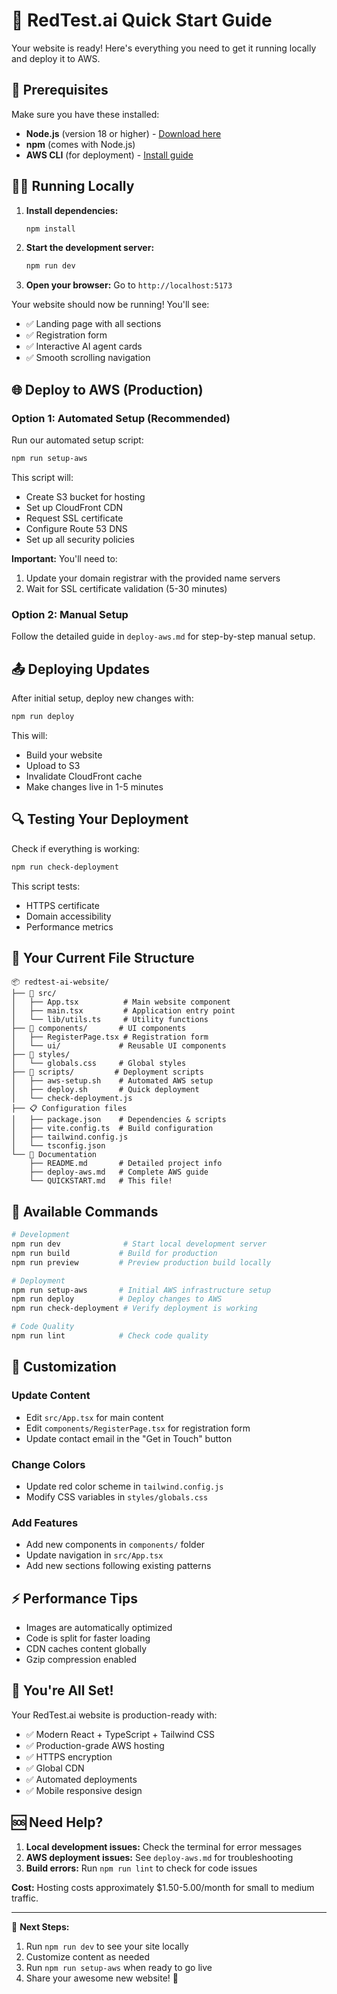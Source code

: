 # 🚀 RedTest.ai Quick Start Guide

Your website is ready! Here's everything you need to get it running locally and deploy it to AWS.

## 🔧 Prerequisites

Make sure you have these installed:
- **Node.js** (version 18 or higher) - [Download here](https://nodejs.org/)
- **npm** (comes with Node.js)
- **AWS CLI** (for deployment) - [Install guide](https://docs.aws.amazon.com/cli/latest/userguide/getting-started-install.html)

## 🏃‍♂️ Running Locally

1. **Install dependencies:**
   ```bash
   npm install
   ```

2. **Start the development server:**
   ```bash
   npm run dev
   ```

3. **Open your browser:** Go to `http://localhost:5173`

Your website should now be running! You'll see:
- ✅ Landing page with all sections
- ✅ Registration form
- ✅ Interactive AI agent cards
- ✅ Smooth scrolling navigation

## 🌐 Deploy to AWS (Production)

### Option 1: Automated Setup (Recommended)

Run our automated setup script:
```bash
npm run setup-aws
```

This script will:
- Create S3 bucket for hosting
- Set up CloudFront CDN
- Request SSL certificate
- Configure Route 53 DNS
- Set up all security policies

**Important:** You'll need to:
1. Update your domain registrar with the provided name servers
2. Wait for SSL certificate validation (5-30 minutes)

### Option 2: Manual Setup

Follow the detailed guide in `deploy-aws.md` for step-by-step manual setup.

## 📤 Deploying Updates

After initial setup, deploy new changes with:
```bash
npm run deploy
```

This will:
- Build your website
- Upload to S3
- Invalidate CloudFront cache
- Make changes live in 1-5 minutes

## 🔍 Testing Your Deployment

Check if everything is working:
```bash
npm run check-deployment
```

This script tests:
- HTTPS certificate
- Domain accessibility
- Performance metrics

## 📁 Your Current File Structure

```
📦 redtest-ai-website/
├── 🔧 src/
│   ├── App.tsx          # Main website component
│   ├── main.tsx         # Application entry point
│   └── lib/utils.ts     # Utility functions
├── 🎨 components/       # UI components
│   ├── RegisterPage.tsx # Registration form
│   └── ui/             # Reusable UI components
├── 🎯 styles/
│   └── globals.css     # Global styles
├── 🚀 scripts/         # Deployment scripts
│   ├── aws-setup.sh    # Automated AWS setup
│   ├── deploy.sh       # Quick deployment
│   └── check-deployment.js
├── 📋 Configuration files
│   ├── package.json    # Dependencies & scripts
│   ├── vite.config.ts  # Build configuration
│   ├── tailwind.config.js
│   └── tsconfig.json
└── 📖 Documentation
    ├── README.md       # Detailed project info
    ├── deploy-aws.md   # Complete AWS guide
    └── QUICKSTART.md   # This file!
```

## 🎯 Available Commands

```bash
# Development
npm run dev              # Start local development server
npm run build           # Build for production
npm run preview         # Preview production build locally

# Deployment
npm run setup-aws       # Initial AWS infrastructure setup
npm run deploy          # Deploy changes to AWS
npm run check-deployment # Verify deployment is working

# Code Quality
npm run lint            # Check code quality
```

## 🔧 Customization

### Update Content
- Edit `src/App.tsx` for main content
- Edit `components/RegisterPage.tsx` for registration form
- Update contact email in the "Get in Touch" button

### Change Colors
- Update red color scheme in `tailwind.config.js`
- Modify CSS variables in `styles/globals.css`

### Add Features
- Add new components in `components/` folder
- Update navigation in `src/App.tsx`
- Add new sections following existing patterns

## ⚡ Performance Tips

- Images are automatically optimized
- Code is split for faster loading
- CDN caches content globally
- Gzip compression enabled

## 🎉 You're All Set!

Your RedTest.ai website is production-ready with:
- ✅ Modern React + TypeScript + Tailwind CSS
- ✅ Production-grade AWS hosting
- ✅ HTTPS encryption
- ✅ Global CDN
- ✅ Automated deployments
- ✅ Mobile responsive design

## 🆘 Need Help?

1. **Local development issues:** Check the terminal for error messages
2. **AWS deployment issues:** See `deploy-aws.md` for troubleshooting
3. **Build errors:** Run `npm run lint` to check for code issues

**Cost:** Hosting costs approximately $1.50-5.00/month for small to medium traffic.

---

🎯 **Next Steps:**
1. Run `npm run dev` to see your site locally
2. Customize content as needed
3. Run `npm run setup-aws` when ready to go live
4. Share your awesome new website! 🚀